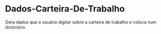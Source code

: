 # Dados-Carteira-De-Trabalho
Gera dados que o usuário digitar sobre a carteira de trabalho e coloca num dicionário.

